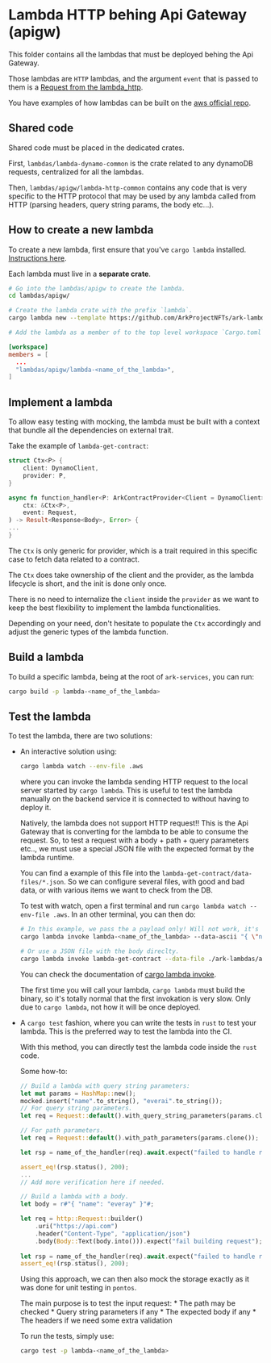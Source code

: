 # Lambda HTTP behing Api Gateway (apigw)

This folder contains all the lambdas that must be deployed behing the Api Gateway.

Those lambdas are `HTTP` lambdas, and the argument `event` that is passed to them
is a [Request from the lambda_http](https://docs.rs/lambda_http/0.8.1/lambda_http/type.Request.html).

You have examples of how lambdas can be built on the [aws official repo](https://github.com/awslabs/aws-lambda-rust-runtime/tree/main/examples).

## Shared code

Shared code must be placed in the dedicated crates.

First, `lambdas/lambda-dynamo-common` is the crate related to any dynamoDB requests, centralized for all the lambdas.

Then, `lambdas/apigw/lambda-http-common` contains any code that is very specific to the HTTP protocol that may be used by any lambda called from HTTP (parsing headers, query string params, the body etc...).

## How to create a new lambda

To create a new lambda, first ensure that you've `cargo lambda` installed. [Instructions here](https://www.cargo-lambda.info/guide/installation.html).

Each lambda must live in a **separate crate**.

```bash
# Go into the lambdas/apigw to create the lambda.
cd lambdas/apigw/

# Create the lambda crate with the prefix `lambda`.
cargo lambda new --template https://github.com/ArkProjectNFTs/ark-lambda-default --http <name_of_your_lambda

# Add the lambda as a member of to the top level workspace `Cargo.toml` of ark-services.
```

```toml
[workspace]
members = [
  ...
  "lambdas/apigw/lambda-<name_of_the_lambda>",
]
```

## Implement a lambda

To allow easy testing with mocking, the lambda must be built with a context
that bundle all the dependencies on external trait.

Take the example of `lambda-get-contract`:

```rust
struct Ctx<P> {
    client: DynamoClient,
    provider: P,
}

async fn function_handler<P: ArkContractProvider<Client = DynamoClient>>(
    ctx: &Ctx<P>,
    event: Request,
) -> Result<Response<Body>, Error> {
...
}
```

The `Ctx` is only generic for provider, which is a trait required in this specific
case to fetch data related to a contract.

The `Ctx` does take ownership of the client and the provider, as the lambda lifecycle is short, and the init is done only once.

There is no need to internalize the `client` inside the `provider` as we want to keep the best flexibility to implement the lambda functionalities.

Depending on your need, don't hesitate to populate the `Ctx` accordingly and adjust the generic types of the lambda function.

## Build a lambda

To build a specific lambda, being at the root of `ark-services`, you can run:

```bash
cargo build -p lambda-<name_of_the_lambda>
```

## Test the lambda

To test the lambda, there are two solutions:
* An interactive solution using:
  ```bash
  cargo lambda watch --env-file .aws
  ```
  where you can invoke the lambda sending HTTP request to the local server started by `cargo lambda`. This is useful to test the lambda manually on the backend service it is connected to without having to deploy it.

  Natively, the lambda does not support HTTP request!! This is the Api Gateway that is converting for the lambda to be able to consume the request. So, to test a request with a body + path + query parameters etc.., we must use a special JSON file with the expected format by the lambda runtime.
  
  You can find a example of this file into the `lambda-get-contract/data-files/*.json`. So we can configure several files, with good and bad data, or with various items we want to check from the DB.

  To test with watch, open a first terminal and run `cargo lambda watch --env-file .aws`. In an other terminal, you can then do:
  ```bash
  # In this example, we pass the a payload only! Will not work, it's an example.
  cargo lambda invoke lambda-<name_of_the_lambda> --data-ascii "{ \"name\": \"everai\" }"
  
  # Or use a JSON file with the body direclty.
  cargo lambda invoke lambda-get-contract --data-file ./ark-lambdas/apigw/lambda-get-contract/data-files/existing.json
  ```
  You can check the documentation of [cargo lambda invoke](https://www.cargo-lambda.info/commands/invoke.html).
  
  The first time you will call your lambda, `cargo lambda` must build the binary, so it's totally normal that the first invokation is very slow. Only due to `cargo lambda`, not how it will be once deployed.


* A `cargo test` fashion, where you can write the tests in `rust` to test your lambda. This is the preferred way to test the lambda into the CI.

  With this method, you can directly test the lambda code inside the `rust` code.
  
  Some how-to:
  
  ```rust
  // Build a lambda with query string parameters:
  let mut params = HashMap::new();
  mocked.insert("name".to_string(), "everai".to_string());
  // For query string parameters.
  let req = Request::default().with_query_string_parameters(params.clone());
  
  // For path parameters.
  let req = Request::default().with_path_parameters(params.clone());

  let rsp = name_of_the_handler(req).await.expect("failed to handle request");
  
  assert_eq!(rsp.status(), 200);
  ...
  // Add more verification here if needed.
  ```
  
  ```rust
  // Build a lambda with a body.
  let body = r#"{ "name": "everay" }"#;

  let req = http::Request::builder()
      .uri("https://api.com")
      .header("Content-Type", "application/json")
      .body(Body::Text(body.into())).expect("fail building request");
      
  let rsp = name_of_the_handler(req).await.expect("failed to handle request");
  assert_eq!(rsp.status(), 200);
  ```
  
  Using this approach, we can then also mock the storage exactly as it was done
  for unit testing in `pontos`.
  
  The main purpose is to test the input request:
      * The path may be checked
      * Query string parameters if any
      * The expected body if any
      * The headers if we need some extra validation

  To run the tests, simply use:
  ```bash
  cargo test -p lambda-<name_of_the_lambda>
  ```
